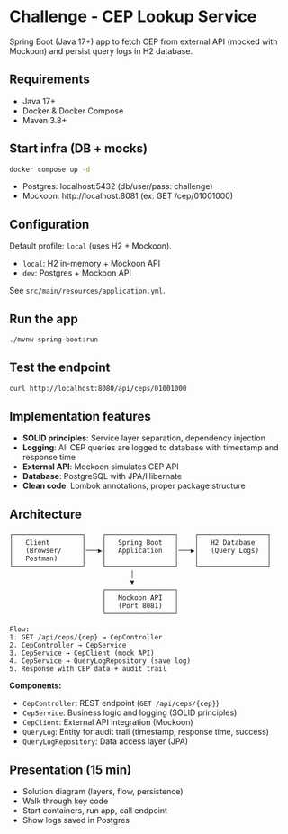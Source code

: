 # Challenge - CEP Lookup Service

Spring Boot (Java 17+) app to fetch CEP from external API (mocked with Mockoon) and persist query logs in H2 database.

## Requirements
- Java 17+
- Docker & Docker Compose
- Maven 3.8+

## Start infra (DB + mocks)
```bash
docker compose up -d
```
- Postgres: localhost:5432 (db/user/pass: challenge)
- Mockoon: http://localhost:8081 (ex: GET /cep/01001000)

## Configuration
Default profile: `local` (uses H2 + Mockoon). 
- `local`: H2 in-memory + Mockoon API
- `dev`: Postgres + Mockoon API

See `src/main/resources/application.yml`.

## Run the app
```bash
./mvnw spring-boot:run
```

## Test the endpoint
```bash
curl http://localhost:8080/api/ceps/01001000
```

## Implementation features
- **SOLID principles**: Service layer separation, dependency injection
- **Logging**: All CEP queries are logged to database with timestamp and response time
- **External API**: Mockoon simulates CEP API
- **Database**: PostgreSQL with JPA/Hibernate
- **Clean code**: Lombok annotations, proper package structure

## Architecture

```
┌─────────────────┐    ┌─────────────────┐    ┌─────────────────┐
│   Client        │    │   Spring Boot   │    │   H2 Database   │
│   (Browser/     │───▶│   Application   │───▶│   (Query Logs)  │
│   Postman)      │    │                 │    │                 │
└─────────────────┘    └─────────────────┘    └─────────────────┘
                              │
                              ▼
                       ┌─────────────────┐
                       │   Mockoon API   │
                       │   (Port 8081)   │
                       └─────────────────┘

Flow:
1. GET /api/ceps/{cep} → CepController
2. CepController → CepService
3. CepService → CepClient (mock API)
4. CepService → QueryLogRepository (save log)
5. Response with CEP data + audit trail
```

**Components:**
- `CepController`: REST endpoint (`GET /api/ceps/{cep}`)
- `CepService`: Business logic and logging (SOLID principles)
- `CepClient`: External API integration (Mockoon)
- `QueryLog`: Entity for audit trail (timestamp, response time, success)
- `QueryLogRepository`: Data access layer (JPA)

## Presentation (15 min)
- Solution diagram (layers, flow, persistence)
- Walk through key code
- Start containers, run app, call endpoint
- Show logs saved in Postgres
